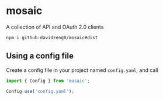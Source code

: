 # mosaic
A collection of API and OAuth 2.0 clients

```bash
npm i github:davidzeng0/mosaic#dist
```

## Using a config file
Create a config file in your project named `config.yaml`, and call
```ts
import { Config } from 'mosaic';

Config.use('config.yaml');
```
